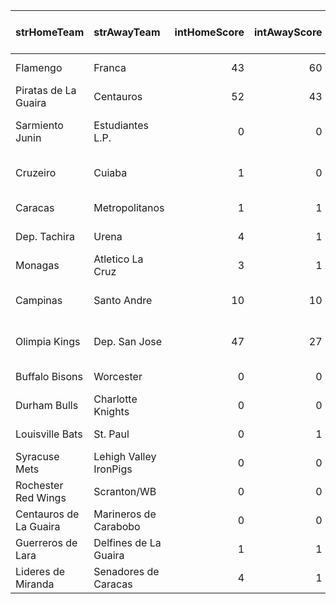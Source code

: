 | strHomeTeam            | strAwayTeam            |   intHomeScore |   intAwayScore | strStatus      | strCountry   | strLeague                | strSport   | Rating   | TV Listing     | Links                                   | TV Listing Link                                               |
|:-----------------------|:-----------------------|---------------:|---------------:|:---------------|:-------------|:-------------------------|:-----------|:---------|:---------------|:----------------------------------------|:--------------------------------------------------------------|
| Flamengo               | Franca                 |             43 |             60 | 4th Quarter 7  | BRAZIL       | NBB - Play Offs          | basketball | -6       | YouTube        |                                         | <a href="">YouTube</a>                                        |
| Piratas de La Guaira   | Centauros              |             52 |             43 | 3rd Quarter 7  | VENEZUELA    | Superliga                | basketball | -7       | -              |                                         | <a href="">-</a>                                              |
| Sarmiento Junin        | Estudiantes L.P.       |              0 |              0 | 45+1           | ARGENTINA    | Liga Profesional         | football   |          | Live Soccer TV |                                         | <a href="">Live Soccer TV</a>                                 |
| Cruzeiro               | Cuiaba                 |              1 |              0 | 45+3           | BRAZIL       | Serie A                  | football   |          | Live Soccer TV |                                         | <a href="">Live Soccer TV</a>                                 |
| Caracas                | Metropolitanos         |              1 |              1 | 45+            | VENEZUELA    | Copa Venezuela           | football   |          | -              |                                         | <a href="">-</a>                                              |
| Dep. Tachira           | Urena                  |              4 |              1 | 45+            | VENEZUELA    | Copa Venezuela           | football   |          | -              |                                         | <a href="">-</a>                                              |
| Monagas                | Atletico La Cruz       |              3 |              1 | 45+            | VENEZUELA    | Copa Venezuela           | football   |          | -              |                                         | <a href="">-</a>                                              |
| Campinas               | Santo Andre            |             10 |             10 | 1st Quarter 8  | BRAZIL       | LBF Women - Play Offs    | basketball |          | YouTube        |                                         | <a href="">YouTube</a>                                        |
| Olimpia Kings          | Dep. San Jose          |             47 |             27 | 2nd Quarter 10 | PARAGUAY     | LNB - Apertura - Winners | basketball |          | -              |                                         | <a href="">-</a>                                              |
| Buffalo Bisons         | Worcester              |              0 |              0 | 1st Inning     | USA          | IL - First stage         | baseball   |          | MiLB.TV        |                                         | <a href="">MiLB.TV</a>                                        |
| Durham Bulls           | Charlotte Knights      |              0 |              0 | 1st Inning     | USA          | IL - First stage         | baseball   |          | MiLB.TV        |                                         | <a href="">MiLB.TV</a>                                        |
| Louisville Bats        | St. Paul               |              0 |              1 | 1st Inning     | USA          | IL - First stage         | baseball   |          | MiLB.TV        |                                         | <a href="">MiLB.TV</a>                                        |
| Syracuse Mets          | Lehigh Valley IronPigs |              0 |              0 | 1st Inning     | USA          | IL - First stage         | baseball   |          | MiLB.TV        |                                         | <a href="">MiLB.TV</a>                                        |
| Rochester Red Wings    | Scranton/WB            |              0 |              0 | 1st Inning     | USA          | IL - First stage         | baseball   |          | MiLB.TV        |                                         | <a href="">MiLB.TV</a>                                        |
| Centauros de La Guaira | Marineros de Carabobo  |              0 |              0 | 3rd Inning     | VENEZUELA    | LMBP                     | baseball   |          | YouTube        | https://www.youtube.com/@LMBPVE/streams | <a href="https://www.youtube.com/@LMBPVE/streams">YouTube</a> |
| Guerreros de Lara      | Delfines de La Guaira  |              1 |              1 | 3rd Inning     | VENEZUELA    | LMBP                     | baseball   |          | YouTube        | https://www.youtube.com/@LMBPVE/streams | <a href="https://www.youtube.com/@LMBPVE/streams">YouTube</a> |
| Lideres de Miranda     | Senadores de Caracas   |              4 |              1 | 3rd Inning     | VENEZUELA    | LMBP                     | baseball   |          | YouTube        | https://www.youtube.com/@LMBPVE/streams | <a href="https://www.youtube.com/@LMBPVE/streams">YouTube</a> |